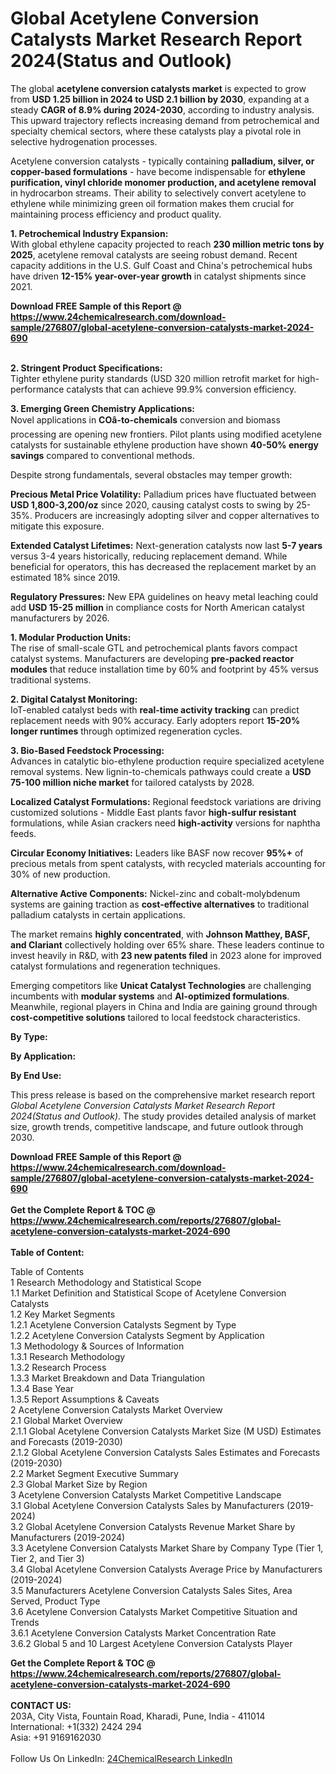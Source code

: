 <h1>Global Acetylene Conversion Catalysts Market Research Report 2024(Status and Outlook)</h1><p>The global <strong>acetylene conversion catalysts market</strong> is expected to grow from <strong>USD 1.25 billion in 2024 to USD 2.1 billion by 2030</strong>, expanding at a steady <strong>CAGR of 8.9% during 2024-2030</strong>, according to industry analysis. This upward trajectory reflects increasing demand from petrochemical and specialty chemical sectors, where these catalysts play a pivotal role in selective hydrogenation processes.</p><p>Acetylene conversion catalysts - typically containing <strong>palladium, silver, or copper-based formulations</strong> - have become indispensable for <strong>ethylene purification, vinyl chloride monomer production, and acetylene removal</strong> in hydrocarbon streams. Their ability to selectively convert acetylene to ethylene while minimizing green oil formation makes them crucial for maintaining process efficiency and product quality.</p><p><strong>1. Petrochemical Industry Expansion:</strong><br>
With global ethylene capacity projected to reach <strong>230 million metric tons by 2025</strong>, acetylene removal catalysts are seeing robust demand. Recent capacity additions in the U.S. Gulf Coast and China's petrochemical hubs have driven <strong>12-15% year-over-year growth</strong> in catalyst shipments since 2021.</p><div><b>Download FREE Sample of this Report @ 
            <a href="https://www.24chemicalresearch.com/download-sample/276807/global-acetylene-conversion-catalysts-market-2024-690">
            https://www.24chemicalresearch.com/download-sample/276807/global-acetylene-conversion-catalysts-market-2024-690</a></b></div><br><p><strong>2. Stringent Product Specifications:</strong><br>
Tighter ethylene purity standards (USD 320 million retrofit market for high-performance catalysts that can achieve 99.9% conversion efficiency.</p><p><strong>3. Emerging Green Chemistry Applications:</strong><br>
Novel applications in <strong>COâ-to-chemicals</strong> conversion and biomass processing are opening new frontiers. Pilot plants using modified acetylene catalysts for sustainable ethylene production have shown <strong>40-50% energy savings</strong> compared to conventional methods.</p><p>Despite strong fundamentals, several obstacles may temper growth:</p><p><strong>Precious Metal Price Volatility:</strong> Palladium prices have fluctuated between <strong>USD 1,800-3,200/oz</strong> since 2020, causing catalyst costs to swing by 25-35%. Producers are increasingly adopting silver and copper alternatives to mitigate this exposure.</p><p><strong>Extended Catalyst Lifetimes:</strong> Next-generation catalysts now last <strong>5-7 years</strong> versus 3-4 years historically, reducing replacement demand. While beneficial for operators, this has decreased the replacement market by an estimated 18% since 2019.</p><p><strong>Regulatory Pressures:</strong> New EPA guidelines on heavy metal leaching could add <strong>USD 15-25 million</strong> in compliance costs for North American catalyst manufacturers by 2026.</p><p><strong>1. Modular Production Units:</strong><br>
The rise of small-scale GTL and petrochemical plants favors compact catalyst systems. Manufacturers are developing <strong>pre-packed reactor modules</strong> that reduce installation time by 60% and footprint by 45% versus traditional systems.</p><p><strong>2. Digital Catalyst Monitoring:</strong><br>
IoT-enabled catalyst beds with <strong>real-time activity tracking</strong> can predict replacement needs with 90% accuracy. Early adopters report <strong>15-20% longer runtimes</strong> through optimized regeneration cycles.</p><p><strong>3. Bio-Based Feedstock Processing:</strong><br>
Advances in catalytic bio-ethylene production require specialized acetylene removal systems. New lignin-to-chemicals pathways could create a <strong>USD 75-100 million niche market</strong> for tailored catalysts by 2028.</p><p><strong>Localized Catalyst Formulations:</strong> Regional feedstock variations are driving customized solutions - Middle East plants favor <strong>high-sulfur resistant</strong> formulations, while Asian crackers need <strong>high-activity</strong> versions for naphtha feeds.</p><p><strong>Circular Economy Initiatives:</strong> Leaders like BASF now recover <strong>95%+</strong> of precious metals from spent catalysts, with recycled materials accounting for 30% of new production.</p><p><strong>Alternative Active Components:</strong> Nickel-zinc and cobalt-molybdenum systems are gaining traction as <strong>cost-effective alternatives</strong> to traditional palladium catalysts in certain applications.</p><p>The market remains <strong>highly concentrated</strong>, with <strong>Johnson Matthey, BASF, and Clariant</strong> collectively holding over 65% share. These leaders continue to invest heavily in R&amp;D, with <strong>23 new patents filed</strong> in 2023 alone for improved catalyst formulations and regeneration techniques.</p><p>Emerging competitors like <strong>Unicat Catalyst Technologies</strong> are challenging incumbents with <strong>modular systems</strong> and <strong>AI-optimized formulations</strong>. Meanwhile, regional players in China and India are gaining ground through <strong>cost-competitive solutions</strong> tailored to local feedstock characteristics.</p><p><strong>By Type:</strong></p><p><strong>By Application:</strong></p><p><strong>By End Use:</strong></p><p>This press release is based on the comprehensive market research report <em>Global Acetylene Conversion Catalysts Market Research Report 2024(Status and Outlook)</em>. The study provides detailed analysis of market size, growth trends, competitive landscape, and future outlook through 2030.</p><div><b>Download FREE Sample of this Report @ 
            <a href="https://www.24chemicalresearch.com/download-sample/276807/global-acetylene-conversion-catalysts-market-2024-690">
            https://www.24chemicalresearch.com/download-sample/276807/global-acetylene-conversion-catalysts-market-2024-690</a></b></div><br><div><b>Get the Complete Report & TOC @ 
            <a href="https://www.24chemicalresearch.com/reports/276807/global-acetylene-conversion-catalysts-market-2024-690">
            https://www.24chemicalresearch.com/reports/276807/global-acetylene-conversion-catalysts-market-2024-690</a></b></div><br>
            <b>Table of Content:</b><p>Table of Contents<br />
1 Research Methodology and Statistical Scope<br />
1.1 Market Definition and Statistical Scope of Acetylene Conversion Catalysts<br />
1.2 Key Market Segments<br />
1.2.1 Acetylene Conversion Catalysts Segment by Type<br />
1.2.2 Acetylene Conversion Catalysts Segment by Application<br />
1.3 Methodology & Sources of Information<br />
1.3.1 Research Methodology<br />
1.3.2 Research Process<br />
1.3.3 Market Breakdown and Data Triangulation<br />
1.3.4 Base Year<br />
1.3.5 Report Assumptions & Caveats<br />
2 Acetylene Conversion Catalysts Market Overview<br />
2.1 Global Market Overview<br />
2.1.1 Global Acetylene Conversion Catalysts Market Size (M USD) Estimates and Forecasts (2019-2030)<br />
2.1.2 Global Acetylene Conversion Catalysts Sales Estimates and Forecasts (2019-2030)<br />
2.2 Market Segment Executive Summary<br />
2.3 Global Market Size by Region<br />
3 Acetylene Conversion Catalysts Market Competitive Landscape<br />
3.1 Global Acetylene Conversion Catalysts Sales by Manufacturers (2019-2024)<br />
3.2 Global Acetylene Conversion Catalysts Revenue Market Share by Manufacturers (2019-2024)<br />
3.3 Acetylene Conversion Catalysts Market Share by Company Type (Tier 1, Tier 2, and Tier 3)<br />
3.4 Global Acetylene Conversion Catalysts Average Price by Manufacturers (2019-2024)<br />
3.5 Manufacturers Acetylene Conversion Catalysts Sales Sites, Area Served, Product Type<br />
3.6 Acetylene Conversion Catalysts Market Competitive Situation and Trends<br />
3.6.1 Acetylene Conversion Catalysts Market Concentration Rate<br />
3.6.2 Global 5 and 10 Largest Acetylene Conversion Catalysts Player</p><div><b>Get the Complete Report & TOC @ 
            <a href="https://www.24chemicalresearch.com/reports/276807/global-acetylene-conversion-catalysts-market-2024-690">
            https://www.24chemicalresearch.com/reports/276807/global-acetylene-conversion-catalysts-market-2024-690</a></b></div><br><b>CONTACT US:</b><br>
            203A, City Vista, Fountain Road, Kharadi, Pune, India - 411014<br>
            International: +1(332) 2424 294<br>
            Asia: +91 9169162030 <br><br>
            Follow Us On LinkedIn: <a href="https://www.linkedin.com/company/24chemicalresearch/">24ChemicalResearch LinkedIn</a>